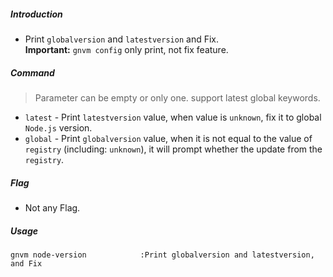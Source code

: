 ##### Introduction
* Print `globalversion` and `latestversion` and Fix.  
  **Important:** `gnvm config` only print, not fix feature.

##### Command
> Parameter can be empty or only one. support latest global keywords.

* `latest` - Print `latestversion` value, when value is `unknown`, fix it to global `Node.js` version.
* `global` - Print `globalversion` value, when it is not equal to the value of `registry` (including: `unknown`), it will prompt whether the update from the `registry`.

##### Flag
* Not any Flag.

##### Usage
```
gnvm node-version            :Print globalversion and latestversion, and Fix
```
